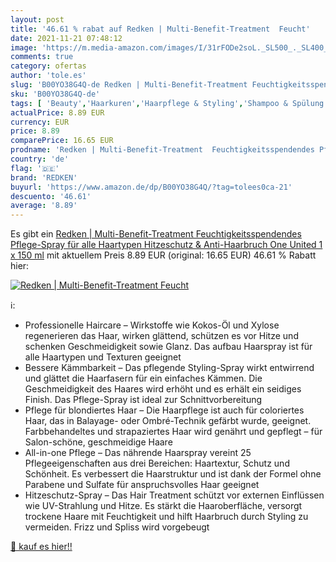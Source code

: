 ```yaml
---
layout: post
title: '46.61 % rabat auf Redken | Multi-Benefit-Treatment  Feucht'
date: 2021-11-21 07:48:12
image: 'https://m.media-amazon.com/images/I/31rFODe2soL._SL500_._SL400_.jpg'
comments: true
category: ofertas
author: 'tole.es'
slug: 'B00YO38G4Q-de Redken | Multi-Benefit-Treatment Feuchtigkeitsspendendes...'
sku: 'B00YO38G4Q-de'
tags: [ 'Beauty','Haarkuren','Haarpflege & Styling','Shampoo & Spülung','redken', ]
actualPrice: 8.89 EUR
currency: EUR
price: 8.89
comparePrice: 16.65 EUR
prodname: 'Redken | Multi-Benefit-Treatment  Feuchtigkeitsspendendes Pflege-Spray für alle Haartypen  Hitzeschutz & Anti-Haarbruch  One United  1 x 150 ml'
country: 'de'
flag: '🇩🇪'
brand: 'REDKEN'
buyurl: 'https://www.amazon.de/dp/B00YO38G4Q/?tag=tolees0ca-21'
descuento: '46.61'
average: '8.89'
---
```


Es gibt ein [Redken | Multi-Benefit-Treatment  Feuchtigkeitsspendendes Pflege-Spray für alle Haartypen  Hitzeschutz & Anti-Haarbruch  One United  1 x 150 ml](https://www.amazon.de/dp/B00YO38G4Q/?tag=tolees0ca-21) mit aktuellem Preis 8.89 EUR (original: 16.65 EUR) 46.61 % Rabatt hier:

[![Redken | Multi-Benefit-Treatment  Feucht](https://m.media-amazon.com/images/I/31rFODe2soL._SL500_._SL400_.jpg)](https://www.amazon.de/dp/B00YO38G4Q/?tag=tolees0ca-21)

ℹ️:

- Professionelle Haircare – Wirkstoffe wie Kokos-Öl und Xylose regenerieren das Haar, wirken glättend, schützen es vor Hitze und schenken Geschmeidigkeit sowie Glanz. Das aufbau Haarspray ist für alle Haartypen und Texturen geeignet
- Bessere Kämmbarkeit – Das pflegende Styling-Spray wirkt entwirrend und glättet die Haarfasern für ein einfaches Kämmen. Die Geschmeidigkeit des Haares wird erhöht und es erhält ein seidiges Finish. Das Pflege-Spray ist ideal zur Schnittvorbereitung
- Pflege für blondiertes Haar – Die Haarpflege ist auch für coloriertes Haar, das in Balayage- oder Ombré-Technik gefärbt wurde, geeignet. Farbbehandeltes und strapaziertes Haar wird genährt und gepflegt – für Salon-schöne, geschmeidige Haare
- All-in-one Pflege – Das nährende Haarspray vereint 25 Pflegeeigenschaften aus drei Bereichen: Haartextur, Schutz und Schönheit. Es verbessert die Haarstruktur und ist dank der Formel ohne Parabene und Sulfate für anspruchsvolles Haar geeignet
- Hitzeschutz-Spray – Das Hair Treatment schützt vor externen Einflüssen wie UV-Strahlung und Hitze. Es stärkt die Haaroberfläche, versorgt trockene Haare mit Feuchtigkeit und hilft Haarbruch durch Styling zu vermeiden. Frizz und Spliss wird vorgebeugt

[🛒 kauf es hier!!](https://www.amazon.de/dp/B00YO38G4Q/?tag=tolees0ca-21)
